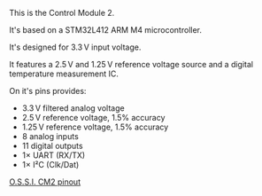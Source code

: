 This is the Control Module 2.

It's based on a STM32L412 ARM M4 microcontroller.

It's designed for 3.3 V input voltage.

It features a 2.5 V and 1.25 V reference voltage source and a digital temperature measurement IC.

On it's pins provides:
* 3.3 V filtered analog voltage
* 2.5 V reference voltage, 1.5% accuracy
* 1.25 V reference voltage, 1.5% accuracy
* 8 analog inputs
* 11 digital outputs
* 1× UART (RX/TX)
* 1× I²C (Clk/Dat)

[O.S.S.I. CM2 pinout](./bom/OSSI_CM2-Pinout.pdf "Pinout of the O.S.S.I. Control Module 2")